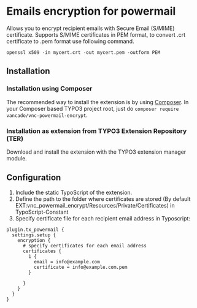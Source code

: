 # Emails encryption for powermail

Allows you to encrypt recipient emails with Secure Email (S/MIME) certificate.
Supports S/MIME certificates in PEM format, to convert .crt certificate to .pem format use following command.

```
openssl x509 -in mycert.crt -out mycert.pem -outform PEM
```
## Installation

### Installation using Composer

The recommended way to install the extension is by using [Composer](https://getcomposer.org/). In your Composer based TYPO3 project root, just do `composer require vancado/vnc-powermail-encrypt`. 

### Installation as extension from TYPO3 Extension Repository (TER)

Download and install the extension with the TYPO3 extension manager module.

## Configuration
1) Include the static TypoScript of the extension.
2) Define the path to the folder where certificates are stored (By default EXT:vnc_powermail_encrypt/Resources/Private/Certificates) in TypoScript-Constant
3) Specify certificate file for each recipient email address in Typoscript:

```
plugin.tx_powermail {
  settings.setup {
    encryption {			
      # specify certificates for each email address
      certificates {
        1 {
          email = info@example.com 
          certificate = info@example.com.pem
        }
        
      }
    }
  }
}
```
